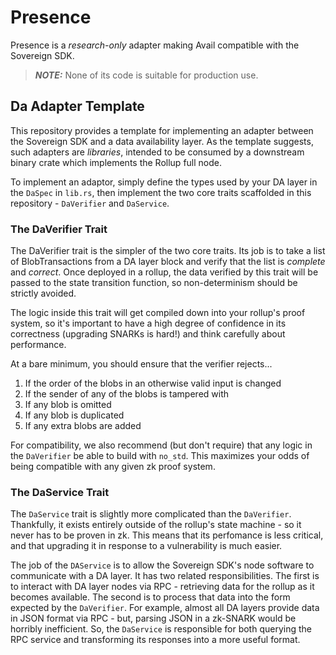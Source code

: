 # Presence

Presence is a _research-only_ adapter making Avail compatible with the Sovereign SDK.

> **_NOTE:_** None of its code is suitable for production use.

## Da Adapter Template

This repository provides a template for implementing an adapter between the Sovereign SDK
and a data availability layer. As the template suggests, such adapters are _libraries_, intended
to be consumed by a downstream binary crate which implements the Rollup full node.

To implement an adaptor, simply define the types used by your DA layer in the `DaSpec` in `lib.rs`,
then implement the two core traits scaffolded in this repository - `DaVerifier` and `DaService`.

### The DaVerifier Trait

The DaVerifier trait is the simpler of the two core traits. Its job is to take a list of BlobTransactions from a DA layer block
and verify that the list is _complete_ and _correct_. Once deployed in a rollup, the data verified by this trait
will be passed to the state transition function, so non-determinism should be strictly avoided.

The logic inside this trait will get compiled down into your rollup's proof system, so it's important to have a high
degree of confidence in its correctness (upgrading SNARKs is hard!) and think carefully about performance.

At a bare minimum, you should ensure that the verifier rejects...

1. If the order of the blobs in an otherwise valid input is changed
1. If the sender of any of the blobs is tampered with
1. If any blob is omitted
1. If any blob is duplicated
1. If any extra blobs are added

For compatibility, we also recommend (but don't require) that any logic in the `DaVerifier` be able to build with `no_std`.
This maximizes your odds of being compatible with any given zk proof system.

### The DaService Trait

The `DaService` trait is slightly more complicated than the `DaVerifier`. Thankfully, it exists entirely outside of the
rollup's state machine - so it never has to be proven in zk. This means that its perfomance is less critical, and that
upgrading it in response to a vulnerability is much easier.

The job of the `DAService` is to allow the Sovereign SDK's node software to communicate with a DA layer. It has two related
responsibilities. The first is to interact with DA layer nodes via RPC - retrieving data for the rollup as it becomes
available. The second is to process that data into the form expected by the `DaVerifier`. For example, almost all DA layers
provide data in JSON format via RPC - but, parsing JSON in a zk-SNARK would be horribly inefficient. So, the `DaService`
is responsible for both querying the RPC service and transforming its responses into a more useful format.

